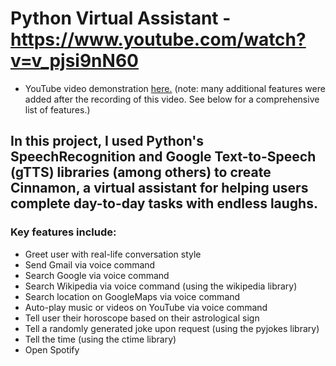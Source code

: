 # Python Virtual Assistant - https://www.youtube.com/watch?v=v_pjsi9nN60

* YouTube video demonstration [here.](https://www.youtube.com/watch?v=v_pjsi9nN60&feature=youtu.be) (note: many additional features were added after the recording of this video.  See below for a comprehensive list of features.)

## In this project, I used Python's SpeechRecognition and Google Text-to-Speech (gTTS) libraries (among others) to create Cinnamon, a virtual assistant for helping users complete day-to-day tasks with endless laughs.

### Key features include:
- Greet user with real-life conversation style
- Send Gmail via voice command
- Search Google via voice command
- Search Wikipedia via voice command (using the wikipedia library)
- Search location on GoogleMaps via voice command
- Auto-play music or videos on YouTube via voice command
- Tell user their horoscope based on their astrological sign
- Tell a randomly generated joke upon request (using the pyjokes library)
- Tell the time (using the ctime library)
- Open Spotify

